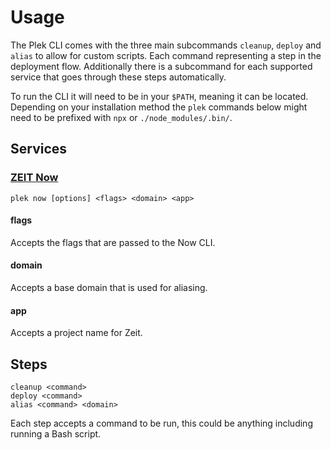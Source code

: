 # Usage
The Plek CLI comes with the three main subcommands `cleanup`, `deploy` and `alias` to allow for custom scripts. Each command representing a step in the deployment flow. Additionally there is a subcommand for each supported service that goes through these steps automatically.

To run the CLI it will need to be in your `$PATH`, meaning it can be located. Depending on your installation method the `plek` commands below might need to be prefixed with `npx` or `./node_modules/.bin/`.

## Services
### [ZEIT Now](https://zeit.co/now)
`plek now [options] <flags> <domain> <app>`

#### flags
Accepts the flags that are passed to the Now CLI.

#### domain
Accepts a base domain that is used for aliasing.

#### app
Accepts a project name for Zeit.

## Steps
```
cleanup <command>
deploy <command>
alias <command> <domain>
```
Each step accepts a command to be run, this could be anything including running a Bash script.
